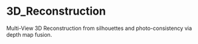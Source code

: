 # 3D_Reconstruction
Multi-View 3D Reconstruction from silhouettes and photo-consistency via depth map fusion.
